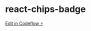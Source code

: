 # react-chips-badge

[Edit in Codeflow ⚡️](https://stackblitz.com/~/github.com/theanuraggupta/react-chips-badge)